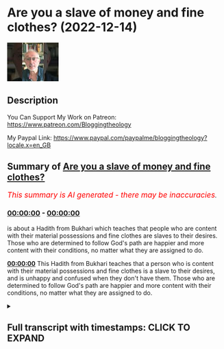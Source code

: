# Are you a slave of money and fine clothes? (2022-12-14)

![alt Are you a slave of money and fine clothes?](_qa43_5VIvk.jpg "Are you a slave of money and fine clothes?")

## Description

You Can Support My Work on Patreon:
https://www.patreon.com/Bloggingtheology

My Paypal Link: 
https://www.paypal.com/paypalme/bloggingtheology?locale.x=en_GB

## Summary of [Are you a slave of money and fine clothes?](https://www.youtube.com/watch?v=_qa43_5VIvk)


*<span style="color:red; font-size:125%">This summary is AI generated - there may be inaccuracies</span>. [](/)*

### [00:00:00](https://www.youtube.com/watch?v=_qa43_5VIvk&t=0) - [00:00:00](https://www.youtube.com/watch?v=_qa43_5VIvk&t=0)

 is about a Hadith from Bukhari which teaches that people who are content with their material possessions and fine clothes are slaves to their desires. Those who are determined to follow God's path are happier and more content with their conditions, no matter what they are assigned to do.

**[00:00:00](https://www.youtube.com/watch?v=_qa43_5VIvk&t=0)** This Hadith from Bukhari teaches that a person who is content with their material possessions and fine clothes is a slave to their desires, and is unhappy and confused when they don't have them. Those who are determined to follow God's path are happier and more content with their conditions, no matter what they are assigned to do.

<details><summary><h2>Full transcript with timestamps: CLICK TO EXPAND</h2></summary>

[0:00:00](https://youtu.be/_qa43_5VIvk?t=0) about Herrera said that the messenger of  
[0:00:03](https://youtu.be/_qa43_5VIvk?t=3) God upon whom be peace said how wretched  
[0:00:07](https://youtu.be/_qa43_5VIvk?t=7) is the one who is the slave of money and  
[0:00:10](https://youtu.be/_qa43_5VIvk?t=10) fine clothes he has only content when he  
[0:00:14](https://youtu.be/_qa43_5VIvk?t=14) receives and he is bitter when he does  
[0:00:17](https://youtu.be/_qa43_5VIvk?t=17) not receive he is wretched and confused  
[0:00:20](https://youtu.be/_qa43_5VIvk?t=20) and if he is Afflicted in the slightest  
[0:00:23](https://youtu.be/_qa43_5VIvk?t=23) he cannot cope with his affliction  
[0:00:26](https://youtu.be/_qa43_5VIvk?t=26) blessed is the one who sets out with  
[0:00:30](https://youtu.be/_qa43_5VIvk?t=30) determination on God's path with  
[0:00:33](https://youtu.be/_qa43_5VIvk?t=33) disheveled head and Dusty feet he  
[0:00:36](https://youtu.be/_qa43_5VIvk?t=36) carries out his duty with dedicated  
[0:00:39](https://youtu.be/_qa43_5VIvk?t=39) resolve if he is assigned watch Duty he  
[0:00:42](https://youtu.be/_qa43_5VIvk?t=42) is on watch and if he is assigned rear  
[0:00:46](https://youtu.be/_qa43_5VIvk?t=46) guard Duty he is on guard he does not  
[0:00:49](https://youtu.be/_qa43_5VIvk?t=49) shook his responsibilities  
[0:00:53](https://youtu.be/_qa43_5VIvk?t=53) Hadith from bukhari  

</details>
